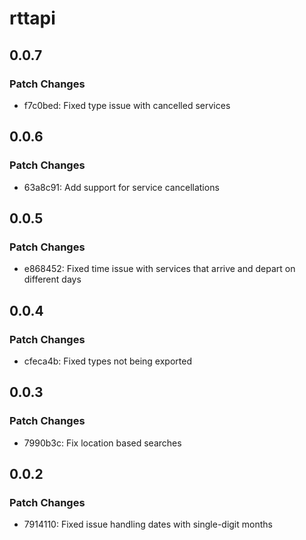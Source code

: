 # rttapi

## 0.0.7

### Patch Changes

- f7c0bed: Fixed type issue with cancelled services

## 0.0.6

### Patch Changes

- 63a8c91: Add support for service cancellations

## 0.0.5

### Patch Changes

- e868452: Fixed time issue with services that arrive and depart on different days

## 0.0.4

### Patch Changes

- cfeca4b: Fixed types not being exported

## 0.0.3

### Patch Changes

- 7990b3c: Fix location based searches

## 0.0.2

### Patch Changes

- 7914110: Fixed issue handling dates with single-digit months
